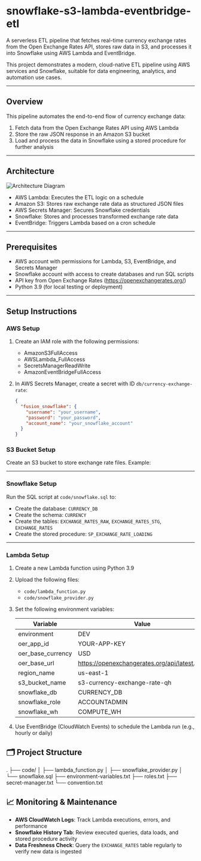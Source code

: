 # snowflake-s3-lambda-eventbridge-etl

A serverless ETL pipeline that fetches real-time currency exchange rates from the Open Exchange Rates API, stores raw data in S3, and processes it into Snowflake using AWS Lambda and EventBridge.

This project demonstrates a modern, cloud-native ETL pipeline using AWS services and Snowflake, suitable for data engineering, analytics, and automation use cases.

---

## Overview

This pipeline automates the end-to-end flow of currency exchange data:

1. Fetch data from the Open Exchange Rates API using AWS Lambda  
2. Store the raw JSON response in an Amazon S3 bucket  
3. Load and process the data in Snowflake using a stored procedure for further analysis  

---

## Architecture

![Architecture Diagram](https://github.com/username/snowflake-aws/raw/main/architecture-diagram.png)

- AWS Lambda: Executes the ETL logic on a schedule  
- Amazon S3: Stores raw exchange rate data as structured JSON files  
- AWS Secrets Manager: Secures Snowflake credentials  
- Snowflake: Stores and processes transformed exchange rate data  
- EventBridge: Triggers Lambda based on a cron schedule  

---

## Prerequisites

- AWS account with permissions for Lambda, S3, EventBridge, and Secrets Manager  
- Snowflake account with access to create databases and run SQL scripts  
- API key from Open Exchange Rates (https://openexchangerates.org/)  
- Python 3.9 (for local testing or deployment)  

---

## Setup Instructions

### AWS Setup

1. Create an IAM role with the following permissions:  
   - AmazonS3FullAccess  
   - AWSLambda_FullAccess  
   - SecretsManagerReadWrite  
   - AmazonEventBridgeFullAccess  

2. In AWS Secrets Manager, create a secret with ID `db/currency-exchange-rate`:  
   ```json
   {
     "fusion_snowflake": {
       "username": "your_username",
       "password": "your_password",
       "account_name": "your_snowflake_account"
     }
   }

### S3 Bucket Setup

Create an S3 bucket to store exchange rate files. Example:


---

### Snowflake Setup

Run the SQL script at `code/snowflake.sql` to:

- Create the database: `CURRENCY_DB`  
- Create the schema: `CURRENCY`  
- Create the tables: `EXCHANGE_RATES_RAW`, `EXCHANGE_RATES_STG`, `EXCHANGE_RATES`  
- Create the stored procedure: `SP_EXCHANGE_RATE_LOADING`  

---

### Lambda Setup

1. Create a new Lambda function using Python 3.9  

2. Upload the following files:
   - `code/lambda_function.py`  
   - `code/snowflake_provider.py`  

3. Set the following environment variables:

   | Variable            | Value                                             |
   |---------------------|---------------------------------------------------|
   | environment         | DEV                                               |
   | oer_app_id          | YOUR-APP-KEY                                      |
   | oer_base_currency   | USD                                               |
   | oer_base_url        | https://openexchangerates.org/api/latest.json     |
   | region_name         | us-east-1                                         |
   | s3_bucket_name      | s3-currency-exchange-rate-qh                      |
   | snowflake_db        | CURRENCY_DB                                       |
   | snowflake_role      | ACCOUNTADMIN                                      |
   | snowflake_wh        | COMPUTE_WH                                        |

4. Use EventBridge (CloudWatch Events) to schedule the Lambda run (e.g., hourly or daily)

## 🗂️ Project Structure

.
├── code/
│ ├── lambda_function.py 
│ ├── snowflake_provider.py 
│ └── snowflake.sql 
├── environment-variables.txt 
├── roles.txt 
├── secret-manager.txt 
└── convention.txt 

## 📈 Monitoring & Maintenance

- **AWS CloudWatch Logs**: Track Lambda executions, errors, and performance  
- **Snowflake History Tab**: Review executed queries, data loads, and stored procedure activity  
- **Data Freshness Check**: Query the `EXCHANGE_RATES` table regularly to verify new data is ingested
